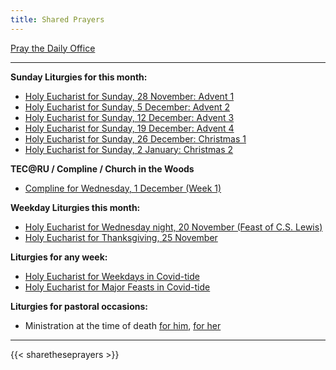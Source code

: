```yaml
---
title: Shared Prayers
---
```


[Pray the Daily Office](daily/)

-------------
**Sunday Liturgies for this month:**
- [Holy Eucharist for Sunday, 28 November: Advent 1](archive/2022/first-sunday-of-advent)
- [Holy Eucharist for Sunday, 5 December: Advent 2](archive/2022/second-sunday-of-advent)
- [Holy Eucharist for Sunday, 12 December: Advent 3](archive/2022/third-sunday-of-advent)
- [Holy Eucharist for Sunday, 19 December: Advent 4](archive/2022/fourth-sunday-of-advent)
- [Holy Eucharist for Sunday, 26 December: Christmas 1](archive/2022/first-sunday-after-christmas)
- [Holy Eucharist for Sunday, 2 January: Christmas 2](archive/2022/second-sunday-after-christmas)

**TEC@RU / Compline / Church in the Woods**
- [Compline for Wednesday, 1 December (Week 1)](daily/compline/compline-wk1)

**Weekday Liturgies this month:**
- [Holy Eucharist for Wednesday night, 20 November (Feast of C.S. Lewis)](archive/2021/he-cslewis)
- [Holy Eucharist for Thanksgiving, 25 November](archive/2021/auto/thanksgivingb)

**Liturgies for any week:**
- [Holy Eucharist for Weekdays in Covid-tide](archive/he-covid-weekday)
- [Holy Eucharist for Major Feasts in Covid-tide](archive/he-covid-feasts)

**Liturgies for pastoral occasions:**
- Ministration at the time of death [for him](archive/occasions/atdeath-m), [for her](archive/occasions/atdeath-f)
------------

{{< sharetheseprayers >}}
